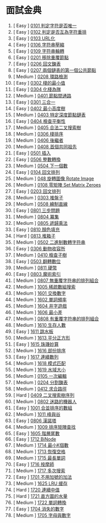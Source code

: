 # 面試金典

001. [  Easy  ] [0101 判定字符是否唯一](https://github.com/Kuan-HC/LeetCode/blob/main/Interview/Interview_0101.md)
002. [  Easy  ] [0102 判定是否互為字符重排](https://github.com/Kuan-HC/LeetCode/blob/main/Interview/Interview_0102.md)
003. [  Easy  ] [0103 URL化](https://github.com/Kuan-HC/LeetCode/blob/main/Interview/Interview_0103.md)
004. [  Easy  ] [0106 字符串壓縮](https://github.com/Kuan-HC/LeetCode/blob/main/Interview/Interview_0106.md)
005. [  Easy  ] [0109 字符串輪轉](https://github.com/Kuan-HC/LeetCode/blob/main/Interview/Interview_0109.md)
006. [  Easy  ] [0201 移除重覆節點](https://github.com/Kuan-HC/LeetCode/blob/main/Interview/Interview_0201.md)
007. [  Easy  ] [0206 回文鍊表](https://github.com/Kuan-HC/LeetCode/blob/main/Interview/Interview_0206.md)
008. [  Easy  ] [0207 兩個鏈表的第一個公共節點](https://github.com/Kuan-HC/LeetCode/blob/main/Interview/Interview_0207.md)
009. [ Medium ] [0208 環路檢測](https://github.com/Kuan-HC/LeetCode/blob/main/Interview/Interview_0208.md)
010. [  Easy  ] [0302 棧的最小值](https://github.com/Kuan-HC/LeetCode/blob/main/Interview/Interview_0302.md)
011. [  Easy  ] [0304 化棧為隊](https://github.com/Kuan-HC/LeetCode/blob/main/Interview/Interview_0304.md)
012. [ Medium ] [0401 節點間通路](https://github.com/Kuan-HC/LeetCode/blob/main/Interview/Interview_0401.md)
013. [  Easy  ] [0301 三合一](https://github.com/Kuan-HC/LeetCode/blob/main/Interview/Interview_0301.md)
014. [  Easy  ] [0402 最小高度樹](https://github.com/Kuan-HC/LeetCode/blob/main/Interview/Interview_0402.md)
015. [ Medium ] [0403 特定深度節點鏈表](https://github.com/Kuan-HC/LeetCode/blob/main/Interview/Interview_0403.md)
016. [  Easy  ] [0404 檢查平衡性](https://github.com/Kuan-HC/LeetCode/blob/main/Interview/Interview_0404.md)
017. [ Medium ] [0405 合法二叉搜索樹](https://github.com/Kuan-HC/LeetCode/blob/main/Interview/Interview_0405.md)
018. [ Medium ] [0306 棧排序](https://github.com/Kuan-HC/LeetCode/blob/main/Interview/Interview_0306.md)
019. [ Medium ] [0406 後繼者](https://github.com/Kuan-HC/LeetCode/blob/main/Interview/Interview_0406.md)
020. [ Medium ] [0408 首個共同祖先](https://github.com/Kuan-HC/LeetCode/blob/main/Interview/Interview_0408.md)
021. [  Easy  ] [0501 插入](https://github.com/Kuan-HC/LeetCode/blob/main/Interview/Interview_0501.md)
022. [  Easy  ] [0506 整數轉換](https://github.com/Kuan-HC/LeetCode/blob/main/Interview/Interview_0506.md)
023. [ Medium ] [0504 下一個數](https://github.com/Kuan-HC/LeetCode/blob/main/Interview/Interview_0504.md)
024. [  Easy  ] [0104 回文排列](https://github.com/Kuan-HC/LeetCode/blob/main/Interview/Interview_0104.md)
025. [ Medium ] [048 旋轉圖像 Rotate Image](https://github.com/Kuan-HC/LeetCode/blob/main/Top100LikedQuestions/048_Rotate_Image.md)
026. [ Medium ] [0108 零矩陣 Set Matrix Zeroes](https://github.com/Kuan-HC/LeetCode/blob/main/DS_Study/073.md)
027. [  Easy  ] [0203 回文排列](https://github.com/Kuan-HC/LeetCode/blob/main/Interview/Interview_0203.md)
028. [ Medium ] [0303 堆盤子](https://github.com/Kuan-HC/LeetCode/blob/main/Interview/Interview_0303.md)
029. [ Medium ] [0508 繪制直線](https://github.com/Kuan-HC/LeetCode/blob/main/Interview/Interview_0508.md)
030. [  Easy  ] [0801 三步問題](https://github.com/Kuan-HC/LeetCode/blob/main/Interview/Interview_0801.md)
031. [ Medium ] [0804 冪集](https://github.com/Kuan-HC/LeetCode/blob/main/Interview/Interview_0804.md)
032. [ Medium ] [0805 遞歸乘法](https://github.com/Kuan-HC/LeetCode/blob/main/Interview/Interview_0805.md)
033. [  Easy  ] [0810 顏色填充](https://github.com/Kuan-HC/LeetCode/blob/main/Interview/Interview_0810.md)
034. [  Hard  ] [0813 堆箱子](https://github.com/Kuan-HC/LeetCode/blob/main/Interview/Interview_0813.md)
035. [ Medium ] [0502 二進制數轉字符串](https://github.com/Kuan-HC/LeetCode/blob/main/Interview/Interview_0502.md)
036. [  Easy  ] [0306 動物收容所](https://github.com/Kuan-HC/LeetCode/blob/main/Interview/Interview_0306.md)
037. [ Medium ] [0410 檢查子樹](https://github.com/Kuan-HC/LeetCode/blob/main/Interview/Interview_0410.md)
038. [  Easy  ] [0503 翻轉數位](https://github.com/Kuan-HC/LeetCode/blob/main/Interview/Interview_0503.md)
039. [ Medium ] [0811 硬幣](https://github.com/Kuan-HC/LeetCode/blob/main/Interview/Interview_0811.md) 
040. [  Easy  ] [0803 魔術索引](https://github.com/Kuan-HC/LeetCode/blob/main/Interview/Interview_0803.md)
041. [ Medium ] [0807 無重覆字符串的排列組合](https://github.com/Kuan-HC/LeetCode/blob/main/Interview/Interview_0807.md) 
042. [ Medium ] [1005 稀疏數組搜索](https://github.com/Kuan-HC/LeetCode/blob/main/Interview/Interview_1005.md) 
043. [ Medium ] [1601 交換數字](https://github.com/Kuan-HC/LeetCode/blob/main/Interview/Interview_1601.md) 
044. [ Medium ] [1602 單詞頻率](https://github.com/Kuan-HC/LeetCode/blob/main/Interview/Interview_1602.md) 
045. [ Medium ] [1604 井字遊戲](https://github.com/Kuan-HC/LeetCode/blob/main/Interview/Interview_1604.md) 
046. [ Medium ] [1606 最小差](https://github.com/Kuan-HC/LeetCode/blob/main/Interview/Interview_1606.md) 
047. [ Medium ] [0808 有重覆字符串的排列組合](https://github.com/Kuan-HC/LeetCode/blob/main/Interview/Interview_0808.md) 
048. [ Medium ] [1610 生存人數](https://github.com/Kuan-HC/LeetCode/blob/main/Interview/Interview_1610.md) 
049. [  Easy  ] [1611 跳水板](https://github.com/Kuan-HC/LeetCode/blob/main/Interview/Interview_1611.md)
050. [ Medium ] [1613 平分正方形](https://github.com/Kuan-HC/LeetCode/blob/main/Interview/Interview_1613.md) 
051. [  Easy  ] [1615 珠璣妙算](https://github.com/Kuan-HC/LeetCode/blob/main/Interview/Interview_1615.md)
052. [ Medium ] [1616 部份排序](https://github.com/Kuan-HC/LeetCode/blob/main/Interview/Interview_1616.md) 
053. [  Easy  ] [1617 連續數列](https://github.com/Kuan-HC/LeetCode/blob/main/Interview/Interview_1617.md)
054. [ Medium ] [1618 模式匹配](https://github.com/Kuan-HC/LeetCode/blob/main/Interview/Interview_1618.md) 
055. [ Medium ] [1619 水域大小](https://github.com/Kuan-HC/LeetCode/blob/main/Interview/Interview_1619.md) 
056. [ Medium ] [0105 一次編輯](https://github.com/Kuan-HC/LeetCode/blob/main/Interview/Interview_0105.md) 
057. [ Medium ] [0204 分割鍊表](https://github.com/Kuan-HC/LeetCode/blob/main/Interview/Interview_0204.md) 
058. [ Medium ] [0412 求合路徑](https://github.com/Kuan-HC/LeetCode/blob/main/Interview/Interview_0412.md)
059. [  Hard  ] [0409 二叉搜索樹序列](https://github.com/Kuan-HC/LeetCode/blob/main/Interview/Interview_0409.md)
060. [ Medium ] [0802 迷路的機器人](https://github.com/Kuan-HC/LeetCode/blob/main/Interview/Interview_0802.md)
061. [  Easy  ] [1001 合並排序的數組](https://github.com/Kuan-HC/LeetCode/blob/main/Interview/Interview_1001.md)
062. [ Medium ] [1011 峰與谷](https://github.com/Kuan-HC/LeetCode/blob/main/Interview/Interview_1011.md)
063. [  Easy  ] [0806 漢諾塔](https://github.com/Kuan-HC/LeetCode/blob/main/Interview/Interview_0806.md)
064. [ Medium ] [1009 排序矩陣查找](https://github.com/Kuan-HC/LeetCode/blob/main/Interview/Interview_1009.md)
065. [  Easy  ] [1605 階層尾數](https://github.com/Kuan-HC/LeetCode/blob/main/Interview/Interview_1605.md)
066. [  Easy  ] [1712 BiNode](https://github.com/Kuan-HC/LeetCode/blob/main/Interview/Interview_1712.md)
067. [ Medium ] [1714 最小K個數](https://github.com/Kuan-HC/LeetCode/blob/main/Interview/Interview_1714.md)
068. [ Medium ] [1713 恢復空格](https://github.com/Kuan-HC/LeetCode/blob/main/Interview/Interview_1713.md)
069. [ Medium ] [1715 最長單詞](https://github.com/Kuan-HC/LeetCode/blob/main/Interview/Interview_1715.md)
070. [  Easy  ] [1716 按摩師](https://github.com/Kuan-HC/LeetCode/blob/main/Interview/Interview_1716.md)
071. [ Medium ] [1717 多次搜索](https://github.com/Kuan-HC/LeetCode/blob/main/Interview/Interview_1717.md)
072. [  Easy  ] [1701 不用加號的加法](https://github.com/Kuan-HC/LeetCode/blob/main/Aim75/Offer_65.md)
073. [ Medium ] [1625 LRU 缓存](https://github.com/Kuan-HC/LeetCode/blob/main/Top100LikedQuestions/146_LRU_Cache.md)
074. [  Hard  ] [1720 連續中值](https://github.com/Kuan-HC/LeetCode/blob/main/Interview/Interview_1720.md)
075. [  Hard  ] [1721 直方圖的水量](https://github.com/Kuan-HC/LeetCode/blob/main/Interview/Interview_1721.md)
076. [ Medium ] [1722 單詞轉換](https://github.com/Kuan-HC/LeetCode/blob/main/Interview/Interview_1722.md)
077. [  Easy  ] [1704 消失的數字](https://github.com/Kuan-HC/LeetCode/blob/main/Interview/Interview_1704.md)
078. [ Medium ] [1705 字母與數字](https://github.com/Kuan-HC/LeetCode/blob/main/Interview/Interview_1705.md)



